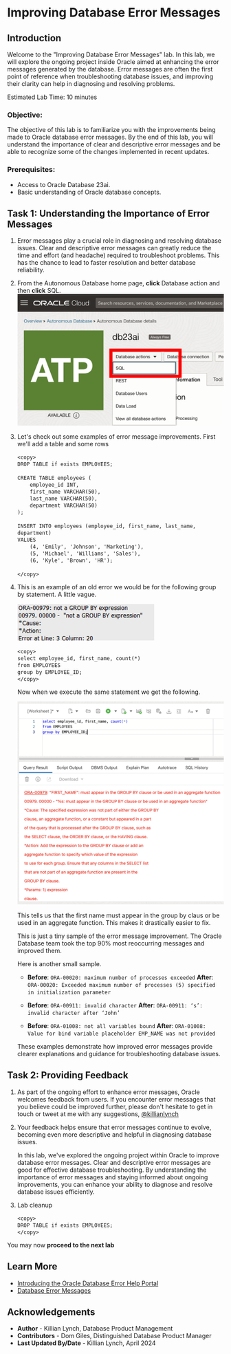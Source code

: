# Improving Database Error Messages

## Introduction

Welcome to the "Improving Database Error Messages" lab. In this lab, we will explore the ongoing project inside Oracle aimed at enhancing the error messages generated by the database. Error messages are often the first point of reference when troubleshooting database issues, and improving their clarity can help in diagnosing and resolving problems.

Estimated Lab Time: 10 minutes

### Objective:
The objective of this lab is to familiarize you with the improvements being made to Oracle database error messages. By the end of this lab, you will understand the importance of clear and descriptive error messages and be able to recognize some of the changes implemented in recent updates.

### Prerequisites:
- Access to Oracle Database 23ai.
- Basic understanding of Oracle database concepts.

## Task 1: Understanding the Importance of Error Messages

1. Error messages play a crucial role in diagnosing and resolving database issues. Clear and descriptive error messages can greatly reduce the time and effort (and headache) required to troubleshoot problems. This has the chance to lead to faster resolution and better database reliability.

2. From the Autonomous Database home page, **click** Database action and then **click** SQL.
    ![click SQL](images/im1.png " ")

2. Let's check out some examples of error message improvements. First we'll add a table and some rows

    ```
    <copy>
    DROP TABLE if exists EMPLOYEES;

    CREATE TABLE employees (
        employee_id INT,
        first_name VARCHAR(50),
        last_name VARCHAR(50),
        department VARCHAR(50)
    );

    INSERT INTO employees (employee_id, first_name, last_name, department)
    VALUES
        (4, 'Emily', 'Johnson', 'Marketing'),
        (5, 'Michael', 'Williams', 'Sales'),
        (6, 'Kyle', 'Brown', 'HR');

    </copy>
    ```
3. This is an example of an old error we would be for the following group by statement. A little vague.

    ![old error message](images/im2.png)

    ```
    <copy>
    select employee_id, first_name, count(*)
    from EMPLOYEES
    group by EMPLOYEE_ID;
    </copy>
    ```
    Now when we execute the same statement we get the following. 

    ![new error message](images/im3.png)

    This tells us that the first name must appear in the group by claus or be used in an aggregate function. This makes it drastically easier to fix. 

    This is just a tiny sample of the error message improvement. The Oracle Database team took the top 90% most reoccurring messages and improved them.

    Here is another small sample.


    - **Before**: `ORA-00020: maximum number of processes exceeded`
      **After**: `ORA-00020: Exceeded maximum number of processes (5) specified in initialization parameter`

    - **Before**: `ORA-00911: invalid character`
      **After**: `ORA-00911: ‘s’: invalid character after ‘John’`

    - **Before**: `ORA-01008: not all variables bound`
      **After**: `ORA-01008: Value for bind variable placeholder EMP_NAME was not provided`

    These examples demonstrate how improved error messages provide clearer explanations and guidance for troubleshooting database issues.

## Task 2: Providing Feedback

1. As part of the ongoing effort to enhance error messages, Oracle welcomes feedback from users. If you encounter error messages that you believe could be improved further, please don't hesitate to get in touch or tweet at me with any suggestions, [@killianlynch](https://twitter.com/killianlynchh)


2. Your feedback helps ensure that error messages continue to evolve, becoming even more descriptive and helpful in diagnosing database issues.

    In this lab, we've explored the ongoing project within Oracle to improve database error messages. Clear and descriptive error messages are good for effective database troubleshooting. By understanding the importance of error messages and staying informed about ongoing improvements, you can enhance your ability to diagnose and resolve database issues efficiently.

3. Lab cleanup

    ```
    <copy>
    DROP TABLE if exists EMPLOYEES;
    </copy>
    ```

You may now **proceed to the next lab** 


## Learn More

* [Introducing the Oracle Database Error Help Portal](https://blogs.oracle.com/database/post/error-help-portal)
* [Database Error Messages](https://docs.oracle.com/en/error-help/db/)

## Acknowledgements
* **Author** - Killian Lynch, Database Product Management
* **Contributors** - Dom Giles, Distinguished Database Product Manager
* **Last Updated By/Date** - Killian Lynch, April 2024
